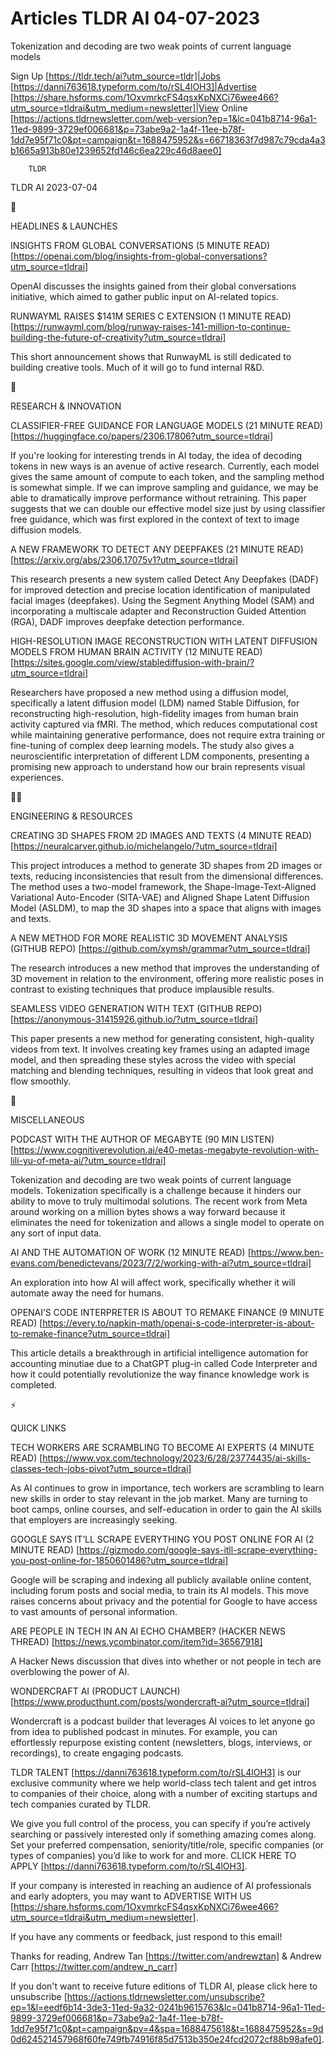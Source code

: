 # Articles TLDR AI 04-07-2023

Tokenization and decoding are two weak points of current language
models  

Sign Up [https://tldr.tech/ai?utm_source=tldr]|Jobs
[https://danni763618.typeform.com/to/rSL4lOH3]|Advertise
[https://share.hsforms.com/1OxvmrkcFS4qsxKpNXCi76wee466?utm_source=tldrai&utm_medium=newsletter]|View
Online
[https://actions.tldrnewsletter.com/web-version?ep=1&lc=041b8714-96a1-11ed-9899-3729ef006681&p=73abe9a2-1a4f-11ee-b78f-1dd7e95f71c0&pt=campaign&t=1688475952&s=66718363f7d987c79cda4a3b1665a913b80e1239652fd146c6ea229c46d8aee0]


		TLDR 

TLDR AI 2023-07-04

🚀 

HEADLINES & LAUNCHES

INSIGHTS FROM GLOBAL CONVERSATIONS (5 MINUTE READ)
[https://openai.com/blog/insights-from-global-conversations?utm_source=tldrai]

OpenAI discusses the insights gained from their global conversations
initiative, which aimed to gather public input on AI-related topics. 

RUNWAYML RAISES $141M SERIES C EXTENSION (1 MINUTE READ)
[https://runwayml.com/blog/runway-raises-141-million-to-continue-building-the-future-of-creativity?utm_source=tldrai]

This short announcement shows that RunwayML is still dedicated to
building creative tools. Much of it will go to fund internal R&D. 

🧠 

RESEARCH & INNOVATION

CLASSIFIER-FREE GUIDANCE FOR LANGUAGE MODELS (21 MINUTE READ)
[https://huggingface.co/papers/2306.17806?utm_source=tldrai]

If you're looking for interesting trends in AI today, the idea of
decoding tokens in new ways is an avenue of active research.
Currently, each model gives the same amount of compute to each token,
and the sampling method is somewhat simple. If we can improve sampling
and guidance, we may be able to dramatically improve performance
without retraining. This paper suggests that we can double our
effective model size just by using classifier free guidance, which was
first explored in the context of text to image diffusion models. 

A NEW FRAMEWORK TO DETECT ANY DEEPFAKES (21 MINUTE READ)
[https://arxiv.org/abs/2306.17075v1?utm_source=tldrai]

This research presents a new system called Detect Any Deepfakes (DADF)
for improved detection and precise location identification of
manipulated facial images (deepfakes). Using the Segment Anything
Model (SAM) and incorporating a multiscale adapter and Reconstruction
Guided Attention (RGA), DADF improves deepfake detection performance. 

HIGH-RESOLUTION IMAGE RECONSTRUCTION WITH LATENT DIFFUSION MODELS FROM
HUMAN BRAIN ACTIVITY (12 MINUTE READ)
[https://sites.google.com/view/stablediffusion-with-brain/?utm_source=tldrai]

Researchers have proposed a new method using a diffusion model,
specifically a latent diffusion model (LDM) named Stable Diffusion,
for reconstructing high-resolution, high-fidelity images from human
brain activity captured via fMRI. The method, which reduces
computational cost while maintaining generative performance, does not
require extra training or fine-tuning of complex deep learning models.
The study also gives a neuroscientific interpretation of different LDM
components, presenting a promising new approach to understand how our
brain represents visual experiences. 

🧑‍💻 

ENGINEERING & RESOURCES

CREATING 3D SHAPES FROM 2D IMAGES AND TEXTS (4 MINUTE READ)
[https://neuralcarver.github.io/michelangelo/?utm_source=tldrai]

This project introduces a method to generate 3D shapes from 2D images
or texts, reducing inconsistencies that result from the dimensional
differences. The method uses a two-model framework, the
Shape-Image-Text-Aligned Variational Auto-Encoder (SITA-VAE) and
Aligned Shape Latent Diffusion Model (ASLDM), to map the 3D shapes
into a space that aligns with images and texts. 

A NEW METHOD FOR MORE REALISTIC 3D MOVEMENT ANALYSIS (GITHUB REPO)
[https://github.com/xymsh/grammar?utm_source=tldrai]

The research introduces a new method that improves the understanding
of 3D movement in relation to the environment, offering more realistic
poses in contrast to existing techniques that produce implausible
results. 

SEAMLESS VIDEO GENERATION WITH TEXT (GITHUB REPO)
[https://anonymous-31415926.github.io/?utm_source=tldrai]

This paper presents a new method for generating consistent,
high-quality videos from text. It involves creating key frames using
an adapted image model, and then spreading these styles across the
video with special matching and blending techniques, resulting in
videos that look great and flow smoothly. 

🎁 

MISCELLANEOUS

PODCAST WITH THE AUTHOR OF MEGABYTE (90 MIN LISTEN)
[https://www.cognitiverevolution.ai/e40-metas-megabyte-revolution-with-lili-yu-of-meta-ai/?utm_source=tldrai]

Tokenization and decoding are two weak points of current language
models. Tokenization specifically is a challenge because it hinders
our ability to move to truly multimodal solutions. The recent work
from Meta around working on a million bytes shows a way forward
because it eliminates the need for tokenization and allows a single
model to operate on any sort of input data. 

AI AND THE AUTOMATION OF WORK (12 MINUTE READ)
[https://www.ben-evans.com/benedictevans/2023/7/2/working-with-ai?utm_source=tldrai]

An exploration into how AI will affect work, specifically whether it
will automate away the need for humans. 

OPENAI’S CODE INTERPRETER IS ABOUT TO REMAKE FINANCE (9 MINUTE READ)
[https://every.to/napkin-math/openai-s-code-interpreter-is-about-to-remake-finance?utm_source=tldrai]

This article details a breakthrough in artificial intelligence
automation for accounting minutiae due to a ChatGPT plug-in called
Code Interpreter and how it could potentially revolutionize the way
finance knowledge work is completed. 

⚡ 

QUICK LINKS

TECH WORKERS ARE SCRAMBLING TO BECOME AI EXPERTS (4 MINUTE READ)
[https://www.vox.com/technology/2023/6/28/23774435/ai-skills-classes-tech-jobs-pivot?utm_source=tldrai]

As AI continues to grow in importance, tech workers are scrambling to
learn new skills in order to stay relevant in the job market. Many are
turning to boot camps, online courses, and self-education in order to
gain the AI skills that employers are increasingly seeking. 

GOOGLE SAYS IT’LL SCRAPE EVERYTHING YOU POST ONLINE FOR AI (2 MINUTE
READ)
[https://gizmodo.com/google-says-itll-scrape-everything-you-post-online-for-1850601486?utm_source=tldrai]

Google will be scraping and indexing all publicly available online
content, including forum posts and social media, to train its AI
models. This move raises concerns about privacy and the potential for
Google to have access to vast amounts of personal information. 

ARE PEOPLE IN TECH IN AN AI ECHO CHAMBER? (HACKER NEWS THREAD)
[https://news.ycombinator.com/item?id=36567918]

A Hacker News discussion that dives into whether or not people in tech
are overblowing the power of AI. 

WONDERCRAFT AI (PRODUCT LAUNCH)
[https://www.producthunt.com/posts/wondercraft-ai?utm_source=tldrai]

Wondercraft is a podcast builder that leverages AI voices to let
anyone go from idea to published podcast in minutes. For example, you
can effortlessly repurpose existing content (newsletters, blogs,
interviews, or recordings), to create engaging podcasts. 

TLDR TALENT [https://danni763618.typeform.com/to/rSL4lOH3] is our
exclusive community where we help world-class tech talent and get
intros to companies of their choice, along with a number of exciting
startups and tech companies curated by TLDR.

We give you full control of the process, you can specify if you’re
actively searching or passively interested only if something amazing
comes along. Set your preferred compensation, seniority/title/role,
specific companies (or types of companies) you’d like to work for
and more. CLICK HERE TO APPLY
[https://danni763618.typeform.com/to/rSL4lOH3].

If your company is interested in reaching an audience of AI
professionals and early adopters, you may want to ADVERTISE WITH US
[https://share.hsforms.com/1OxvmrkcFS4qsxKpNXCi76wee466?utm_source=tldrai&utm_medium=newsletter].


If you have any comments or feedback, just respond to this email! 

Thanks for reading, 
Andrew Tan [https://twitter.com/andrewztan] & Andrew Carr
[https://twitter.com/andrew_n_carr] 

If you don't want to receive future editions of TLDR AI, please click
here to unsubscribe
[https://actions.tldrnewsletter.com/unsubscribe?ep=1&l=eedf6b14-3de3-11ed-9a32-0241b9615763&lc=041b8714-96a1-11ed-9899-3729ef006681&p=73abe9a2-1a4f-11ee-b78f-1dd7e95f71c0&pt=campaign&pv=4&spa=1688475618&t=1688475952&s=9d0d624521457968f60fe749fb74916f85d7513b350e24fcd2072cf88b98afe0].